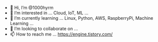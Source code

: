 - 👋 Hi, I’m @1000hyrm
- 👀 I’m interested in ... Cloud, IoT, ML ...
- 🌱 I’m currently learning ... Linux, Python, AWS, RaspberryPi, Machine Learning ...
- 💞️ I’m looking to collaborate on ...
- 📫 How to reach me ... https://engine.tistory.com/

<!---
1000hyrm/1000hyrm is a ✨ special ✨ repository because its `README.md` (this file) appears on your GitHub profile.
You can click the Preview link to take a look at your changes.
--->
